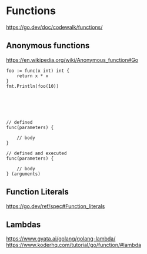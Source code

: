 Functions
=========


https://go.dev/doc/codewalk/functions/


Anonymous functions
-------------------

https://en.wikipedia.org/wiki/Anonymous_function#Go


	foo := func(x int) int {
		return x * x
	}
	fmt.Println(foo(10))






	// defined
	func(parameters) {

		// body
	}

	// defined and executed
	func(parameters) {

		// body
	} (arguments)

Function Literals
-----------------

https://go.dev/ref/spec#Function_literals




Lambdas
-------
https://www.gyata.ai/golang/golang-lambda/
https://www.koderhq.com/tutorial/go/function/#lambda

